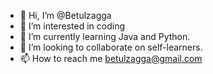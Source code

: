 - 👋 Hi, I’m @Betulzagga
- 👀 I’m interested in coding
- 🌱 I’m currently learning Java and Python.
- 💞️ I’m looking to collaborate on self-learners.
- 📫 How to reach me betulzagga@gmail.com

<!---
Betulzagga/Betulzagga is a ✨ special ✨ repository because its `README.md` (this file) appears on your GitHub profile.
You can click the Preview link to take a look at your changes.
--->
